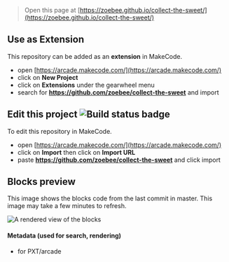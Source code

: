  


> Open this page at [https://zoebee.github.io/collect-the-sweet/](https://zoebee.github.io/collect-the-sweet/)

## Use as Extension

This repository can be added as an **extension** in MakeCode.

* open [https://arcade.makecode.com/](https://arcade.makecode.com/)
* click on **New Project**
* click on **Extensions** under the gearwheel menu
* search for **https://github.com/zoebee/collect-the-sweet** and import

## Edit this project ![Build status badge](https://github.com/zoebee/collect-the-sweet/workflows/MakeCode/badge.svg)

To edit this repository in MakeCode.

* open [https://arcade.makecode.com/](https://arcade.makecode.com/)
* click on **Import** then click on **Import URL**
* paste **https://github.com/zoebee/collect-the-sweet** and click import

## Blocks preview

This image shows the blocks code from the last commit in master.
This image may take a few minutes to refresh.

![A rendered view of the blocks](https://github.com/zoebee/collect-the-sweet/raw/master/.github/makecode/blocks.png)

#### Metadata (used for search, rendering)

* for PXT/arcade
<script src="https://makecode.com/gh-pages-embed.js"></script><script>makeCodeRender("{{ site.makecode.home_url }}", "{{ site.github.owner_name }}/{{ site.github.repository_name }}");</script>
